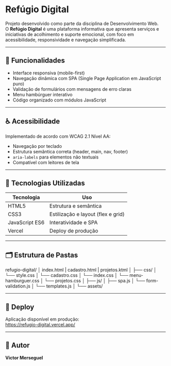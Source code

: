 # Refúgio Digital

Projeto desenvolvido como parte da disciplina de Desenvolvimento Web.  
O **Refúgio Digital** é uma plataforma informativa que apresenta serviços e iniciativas de acolhimento e suporte emocional, com foco em acessibilidade, responsividade e navegação simplificada.

---

## 🎯 Funcionalidades

- Interface responsiva (mobile-first)
- Navegação dinâmica com SPA (Single Page Application em JavaScript puro)
- Validação de formulários com mensagens de erro claras
- Menu hambúrguer interativo
- Código organizado com módulos JavaScript

---

## ♿ Acessibilidade

Implementado de acordo com WCAG 2.1 Nível AA:

- Navegação por teclado
- Estrutura semântica correta (header, main, nav, footer)
- `aria-labels` para elementos não textuais
- Compatível com leitores de tela

---

## 🚀 Tecnologias Utilizadas

| Tecnologia     | Uso                                |
| -------------- | ---------------------------------- |
| HTML5          | Estrutura e semântica              |
| CSS3           | Estilização e layout (flex e grid) |
| JavaScript ES6 | Interatividade e SPA               |
| Vercel         | Deploy de produção                 |

---

## 🗂️ Estrutura de Pastas

refugio-digital/
│ index.html
| cadastro.html
| projetos.ktml
│
├── css/
│ └── style.css
│ └── cadastro.css
│ └── index.css
│ └── menu-hamburguer.css
│ └── projetos.css
│
├── js/
│ ├── spa.js
│ └── form-validation.js
│ └── templates.js
│
└── assets/

---

## 🔗 Deploy

Aplicação disponível em produção:  
https://refugio-digital.vercel.app/

---

## 👤 Autor

**Victor Merseguel**
